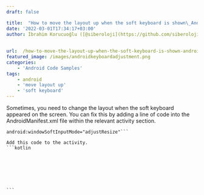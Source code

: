 ```yaml
---
draft: false

title:  "How to move the layout up when the soft keyboard is shown\_Android?"
date: '2022-03-01T17:34:17+03:00'
author: İbrahim Korucuoğlu ([@siberoloji](https://github.com/siberoloji))
 
 
url:  /how-to-move-the-layout-up-when-the-soft-keyboard-is-shown-android/
featured_image: /images/androidkeyboardadjustment.png
categories:
    - 'Android Code Samples'
tags:
    - android
    - 'move layout up'
    - 'soft keyboard'
---
```

Sometimes, you need to change the layout when the soft keyboard appeared on the screen. You can fix this by adding a line of code into the AndroidManifest.xml file within the relevant activity section.
<!-- wp:code -->
<pre title="Code to xml file" class="wp-block-code"><code lang="kotlin" class="language-kotlin">android:windowSoftInputMode="adjustResize"```

Add this code to the activity.
```kotlin
<activity
            android:name=".MainActivity"
            android:exported="true"
            android:screenOrientation="fullSensor"
            android:theme="@style/NoActionBarTheme"
            android:windowSoftInputMode="adjustResize">
            <intent-filter>
                <action android:name="android.intent.action.MAIN" />

                <category android:name="android.intent.category.LAUNCHER" />
            </intent-filter>
        </activity>
```
